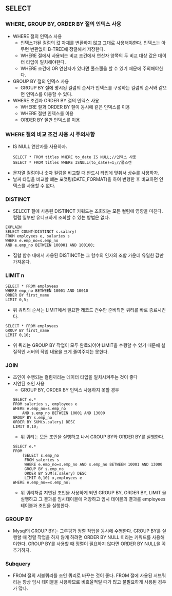 ## SELECT
### WHERE, GROUP BY, ORDER BY 절의 인덱스 사용
- WHERE 절의 인덱스 사용
    - 인덱스가된 컬럼의 값 자체를 변환하지 않고 그대로 사용해야한다. 인덱스는 아무런 변환없이 B-TREE에 정렬해서 저장한다.
    - WHERE 절에서 사용되는 비교 조건에서 연산자 양쪽의 두 비교 대상 값은 데이터 타입이 일치해야한다.
    - WHERE 조건에 OR 연산자가 있다면 풀스캔을 할 수 있기 때문에 주의해야한다.
- GROUP BY 절의 인덱스 사용
    - GROUP BY 절에 명시된 컬럼의 순서가 인덱스를 구성하는 컬럼의 순서와 같으면 인덱스를 이용할 수 있다.
- WHERE 조건과 ORDER BY 절의 인덱스 사용
     - WHERE 절과 ORDER BY 절이 동시에 같은 인덱스를 이용
     - WHERE 절만 인덱스를 이용
     - ORDER BY 절만 인덱스를 이용

### WHERE 절의 비교 조건 사용 시 주의사항
- IS NULL 연산자를 사용하자.
    ```
    SELECT * FROM titles WHERE to_date IS NULL;//인덱스 사용
    SELECT * FROM titles WHERE ISNULL(to_date)=1;//풀스캔
    ```
 - 문자열 컬럼이나 숫자 컬럼을 비교할 때 반드시 타입에 맞춰서 상수를 사용하자.
- 날짜 타입을 비교할 떄는 포맷팅(DATE_FORMAT)을 하여 변형한 후 비교하면 인덱스를 사용할 수 없다. 

### DISTINCT
- SELECT 절에 사용된 DISTINCT 키워드는 조회되는 모든 컬럼에 영향을 미친다. 컬럼 일부만 유니크하게 조회할 수 있는 방법은 없다.
```
EXPLAIN
SELECT COUNT(DISTINCT s.salary)
FROM employees e, salaries s
WHERE e.emp_no=s.emp_no
AND e.emp_no BETWEEN 100001 AND 100100;
```
- 집합 함수 내에서 사용된 DISTINCT는 그 함수의 인자의 조합 가운데 유일한 값만 가져온다.

### LIMIT n
```
SELECT * FROM employees
WHERE emp_no BETWEEN 10001 AND 10010
ORDER BY first_name
LIMIT 0,5;
```
- 위 쿼리의 순서는 LIMIT에서 필요한 레코드 건수만 준비되면 쿼리를 바로 종료시킨다.
```
SELECT * FROM employees
GROUP BY first_name
LIMIT 0,10;
```
- 위 쿼리는 GROUP BY 작업이 모두 완료되어야 LIMIT을 수행할 수 있기 때문에 실질적인 서버의 작업 내용을 크게 줄여주지는 못한다.

### JOIN 
- 조인이 수행되는 컬럼끼리는 데이터 타입을 일치시켜주는 것이 좋다
- 지연된 조인 사용
    - GROUP BY, ORDER BY 인덱스 사용하지 못할 경우
    ```
    SELECT e.*
    FROM saleries s, employees e
    WHERE e.emp_no=s.emp_no
        AND s.emp_no BETWEEN 10001 AND 13000
    GROUP BY s.emp_no
    ORDER BY SUM(s.salery) DESC
    LIMIT 0,10;
    ```
    - 위 쿼리는 모든 조인을 실행하고 나서 GROUP BY와 ORDER BY를 실행한다.
    ```
    SELECT e.*
    FROM 
        (SELECT s.emp_no
         FROM saleries s
         WHERE e.emp_no=s.emp_no AND s.emp_no BETWEEN 10001 AND 13000
         GROUP BY s.emp_no
         ORDER BY SUM(s.salery) DESC
         LIMIT 0,10) x,employees e
    WHERE e.emp_no==x.emp_no;
    ```
    - 위 쿼리처럼 지연된 조인을 사용하게 되면 GROUP BY, ORDER BY, LIMIT 을 실행하고 그 결과를 임시테이블에 저장하고 임시 테이블의 결과를 employees 테이블과 조인을 실행한다.

### GROUP BY
- Mysql의 GROUP BY는 그루핑과 정렬 작업을 동시에 수행한다. GROUP BY를 실행할 때 정렬 작업을 하지 않게 하려면 ORDER BY NULL 이라는 키워드를 사용해야한다. GROUP BY를 사용할 때 정렬이 필요하지 않다면 ORDER BY NULL을 꼭 추가하자.

### Subquery
- FROM 절의 서블쿼리를 조인 쿼리로 바꾸는 것이 좋다. FROM 절에 사용된 서브쿼리는 항상 임시 테이블을 사용하므로 비효율적일 때가 많고 불필요하게 사용된 경우가 많다.